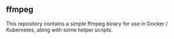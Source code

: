 ffmpeg
------

This repository contains a simple ffmpeg binary for use in Docker /
Kubernetes, along with some helper scripts.
